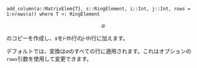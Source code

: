 ```
add_column(a::MatrixElem{T}, s::RingElement, i::Int, j::Int, rows = 1:nrows(a)) where T <: RingElement
```

$$
a
$$

のコピーを作成し、$s$を$i$-th行の$j$-th行に加えます。

デフォルトでは、変換は$a$のすべての行に適用されます。これはオプションの`rows`引数を使用して変更できます。
